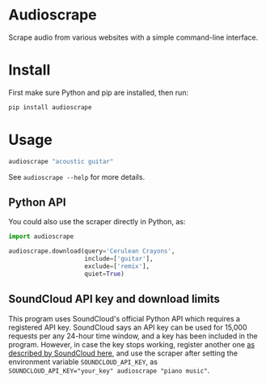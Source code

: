 # Audioscrape

Scrape audio from various websites with a simple command-line interface.

# Install

First make sure Python and pip are installed, then run:

```sh
pip install audioscrape
```

# Usage

```sh
audioscrape "acoustic guitar"
```

See `audioscrape --help` for more details.

## Python API

You could also use the scraper directly in Python, as:

```python
import audioscrape

audioscrape.download(query='Cerulean Crayons',
                     include=['guitar'],
                     exclude=['remix'],
                     quiet=True)
```

## SoundCloud API key and download limits

This program uses SoundCloud's official Python API which requires a registered API key. SoundCloud says an API key can be used for 15,000 requests per any 24-hour time window, and a key has been included in the program. However, in case the key stops working, register another one [as described by SoundCloud here](https://github.com/soundcloud/soundcloud-python#basic-use), and use the scraper after setting the environment variable `SOUNDCLOUD_API_KEY`, as `SOUNDCLOUD_API_KEY="your_key" audioscrape "piano music"`.
